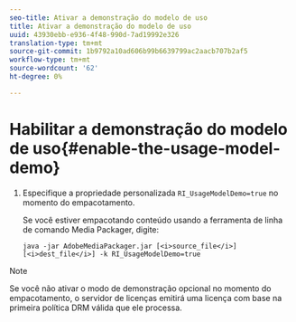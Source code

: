 ```yaml
---
seo-title: Ativar a demonstração do modelo de uso
title: Ativar a demonstração do modelo de uso
uuid: 43930ebb-e936-4f48-990d-7ad19992e326
translation-type: tm+mt
source-git-commit: 1b9792a10ad606b99b6639799ac2aacb707b2af5
workflow-type: tm+mt
source-wordcount: '62'
ht-degree: 0%

---
```



# Habilitar a demonstração do modelo de uso{#enable-the-usage-model-demo}

1. Especifique a propriedade personalizada `RI_UsageModelDemo=true` no momento do empacotamento.

   Se você estiver empacotando conteúdo usando a ferramenta de linha de comando Media Packager, digite:

   ```
   java -jar AdobeMediaPackager.jar [<i>source_file</i>] [<i>dest_file</i>] -k RI_UsageModelDemo=true
   ```

>[!NOTE]
>
>Se você não ativar o modo de demonstração opcional no momento do empacotamento, o servidor de licenças emitirá uma licença com base na primeira política DRM válida que ele processa.

